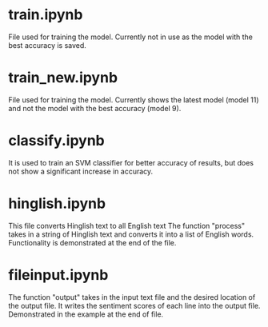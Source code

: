 # train.ipynb
File used for training the model. Currently not in use as the model with the best accuracy is saved.
# train_new.ipynb
File used for training the model. Currently shows the latest model (model 11) and not the model with the best accuracy (model 9).
# classify.ipynb
It is used to train an SVM classifier for better accuracy of results, but does not show a significant increase in accuracy.  
# hinglish.ipynb
This file converts Hinglish text to all English text
The function "process" takes in a string of Hinglish text and converts it into a list of English words. Functionality is demonstrated at the end of the file.
# fileinput.ipynb
The function "output" takes in the input text file and the desired location of the output file. It writes the sentiment scores of each line into the output file. Demonstrated in the example at the end of file.
